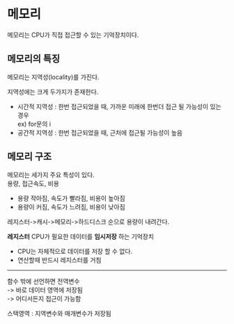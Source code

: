 # 메모리

메모리는 CPU가 직접 접근할 수 있는 기억장치이다.

## 메모리의 특징

메모리는 지역성(locality)를 가진다.

지역성에는 크게 두가지가 존재한다.

- 시간적 지역성 : 한번 접근되었을 때, 가까운 미래에 한번더 접근 될 가능성이 있는 경우  
  ex) for문의 i
- 공간적 지역성 : 한번 접근되었을 때, 근처에 접근될 가능성이 높음

## 메모리 구조

메모리는 세가지 주요 특성이 있다.  
용량, 접근속도, 비용

- 용량 작아짐, 속도가 빨라짐, 비용이 높아짐
- 용량이 커짐, 속도가 느려짐, 비용이 낮아짐

레지스터->캐시->메모리->하드디스크 순으로 용량이 내려간다.

**레지스터** CPU가 필요한 데이터를 **임시저장** 하는 기억장치

- CPU는 자체적으로 데이터를 저장 할 수 없다.
- 연산할때 반드시 레지스터를 거침

---

함수 밖에 선언하면 전역변수  
-> 바로 데이터 영역에 저장됨  
-> 어디서든지 접근이 가능함

스택영역 : 지역변수와 매개변수가 저장됨
